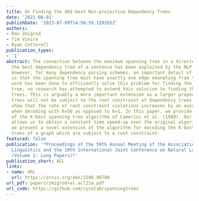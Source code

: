 ```yaml
---
title: On Finding the $K$-best Non-projective Dependency Trees
date: '2021-08-01'
publishDate: '2023-07-09T14:56:59.129265Z'
authors:
- Ran Zmigrod
- Tim Vieira
- Ryan Cotterell
publication_types:
- '1'
abstract: The connection between the maximum spanning tree in a directed graph and
  the best dependency tree of a sentence has been exploited by the NLP community.
  However, for many dependency parsing schemes, an important detail of this approach
  is that the spanning tree must have exactly one edge emanating from the root. While
  work has been done to efficiently solve this problem for finding the one-best dependency
  tree, no research has attempted to extend this solution to finding the K-best dependency
  trees. This is arguably a more important extension as a larger proportion of decoded
  trees will not be subject to the root constraint of dependency trees. Indeed, we
  show that the rate of root constraint violations increases by an average of 13 times
  when decoding with K=50 as opposed to K=1. In this paper, we provide a simplification
  of the K-best spanning tree algorithm of Camerini et al. (1980). Our simplification
  allows us to obtain a constant time speed-up over the original algorithm. Furthermore,
  we present a novel extension of the algorithm for decoding the K-best dependency
  trees of a graph which are subject to a root constraint.
featured: false
publication: '*Proceedings of the 59th Annual Meeting of the Association for Computational
  Linguistics and the 10th International Joint Conference on Natural Language Processing
  (Volume 1: Long Papers)*'
publication_short: ACL
links:
- name: URL
  url: https://arxiv.org/abs/2106.00780
url_pdf: papers/zmigrod+al.acl21a.pdf
url_code: https://github.com/rycolab/spanningtrees
---
```


